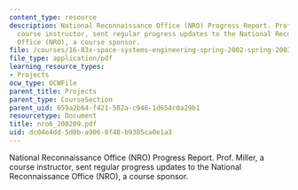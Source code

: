 ```yaml
---
content_type: resource
description: National Reconnaissance Office (NRO) Progress Report. Prof. Miller, a
  course instructor, sent regular progress updates to the National Reconnaissance
  Office (NRO), a course sponsor.
file: /courses/16-83x-space-systems-engineering-spring-2002-spring-2003/dc04e4dd5d0ba9068f48b9385ca0e1a3_nro6_200209.pdf
file_type: application/pdf
learning_resource_types:
- Projects
ocw_type: OCWFile
parent_title: Projects
parent_type: CourseSection
parent_uid: 659a2b64-f421-582a-c946-1d654c0a29b1
resourcetype: Document
title: nro6_200209.pdf
uid: dc04e4dd-5d0b-a906-8f48-b9385ca0e1a3
---
```

National Reconnaissance Office (NRO) Progress Report. Prof. Miller, a course instructor, sent regular progress updates to the National Reconnaissance Office (NRO), a course sponsor.

